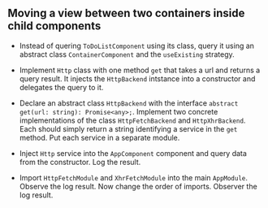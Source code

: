 Moving a view between two containers inside child components
------------------------------------------------------------

* Instead of quering `ToDoListComponent` using its class, query it using
an abstract class `ContainerComponent` and the `useExisting` strategy.

* Implement `Http` class with one method `get` that takes a url and returns
a query result. It injects the `HttpBackend` intstance into a constructor
and delegates the query to it.

* Declare an abstract class `HttpBackend` with the interface
`abstract get(url: string): Promise<any>;`. Implement two concrete implementations
of the class `HttpFetchBackend` and `HttpXhrBackend`. Each should simply return
a string identifying a service in the `get` method. Put each service in a separate
module.

* Inject `Http` service into the `AppComponent` component and query data from the
constructor. Log the result.

* Import `HttpFetchModule` and `XhrFetchModule` into the main `AppModule`.
Observe the log result. Now change the order of imports. Observer the log result.
